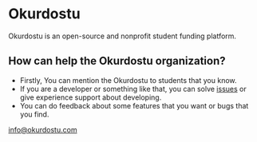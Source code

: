 # Okurdostu
Okurdostu is an open-source and nonprofit student funding platform.
## How can help the Okurdostu organization?
* Firstly, You can mention the Okurdostu to students that you know.
* If you are a developer or something like that, you can solve [issues](https://github.com/Okurdostu/aspnetcore-okurdostu.com/issues) or give experience support about developing.
* You can do feedback about some features that you want or bugs that you find.

[info@okurdostu.com](mailto:info@okurdostu.com)